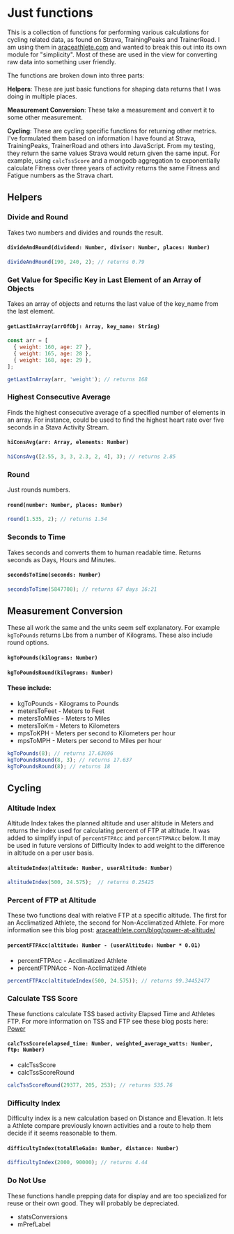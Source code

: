 # Just functions

This is a collection of functions for performing various calculations for cycling related data, as found on Strava, TrainingPeaks and TrainerRoad. I am using them in [araceathlete.com](https://www.araceathlete.com/) and wanted to break this out into its own module for "simplicity". Most of these are used in the view for converting raw data into something user friendly.

The functions are broken down into three parts:

**Helpers**: These are just basic functions for shaping data returns that I was doing in multiple places.

**Measurement Conversion**: These take a measurement and convert it to some other measurement.

**Cycling**: These are cycling specific functions for returning other metrics. I've formulated them based on information I have found at Strava, TrainingPeaks, TrainerRoad and others into JavaScript. From my testing, they return the same values Strava would return given the same input. For example, using ```calcTssScore``` and a mongodb aggregation to exponentially calculate Fitness over three years of activity returns the same Fitness and Fatigue numbers as the Strava chart.

## Helpers

### Divide and Round

Takes two numbers and divides and rounds the result.

#### ```divideAndRound(dividend: Number, divisor: Number, places: Number)```

```js
divideAndRound(190, 240, 2); // returns 0.79
```

### Get Value for Specific Key in Last Element of an Array of Objects

Takes an array of objects and returns the last value of the key_name from the last element.

#### ```getLastInArray(arrOfObj: Array, key_name: String)```

```js
const arr = [
  { weight: 160, age: 27 },
  { weight: 165, age: 28 },
  { weight: 168, age: 29 },
];

getLastInArray(arr, 'weight'); // returns 168
```

### Highest Consecutive Average

Finds the highest consecutive average of a specified number of elements in an array. For instance, could be used to find the highest heart rate over five seconds in a Stava Activity Stream.

#### ```hiConsAvg(arr: Array, elements: Number)```

```js
hiConsAvg([2.55, 3, 3, 2.3, 2, 4], 3); // returns 2.85
```

### Round

Just rounds numbers.

#### ```round(number: Number, places: Number)```

```js
round(1.535, 2); // returns 1.54
```

### Seconds to Time

Takes seconds and converts them to human readable time. Returns seconds as Days, Hours and Minutes.

#### ```secondsToTime(seconds: Number)```

```js
secondsToTime(5847708); // returns 67 days 16:21
```




## Measurement Conversion

These all work the same and the units seem self explanatory.
For example ```kgToPounds``` returns Lbs from a number of Kilograms. These also include round options.
#### ```kgToPounds(kilograms: Number)```
#### ```kgToPoundsRound(kilograms: Number)```

#### These include:

* kgToPounds - Kilograms to Pounds
* metersToFeet - Meters to Feet
* metersToMiles - Meters to Miles
* metersToKm - Meters to Kilometers
* mpsToKPH - Meters per second to Kilometers per hour
* mpsToMPH - Meters per second to Miles per hour


```js
kgToPounds(8); // returns 17.63696
kgToPoundsRound(8, 3); // returns 17.637
kgToPoundsRound(8); // returns 18
```




## Cycling

### Altitude Index
Altitude Index takes the planned altitude and user altitude in Meters and returns the index used for calculating percent of FTP at altitude. It was added to simplify input of ```percentFTPAcc``` and ```percentFTPNAcc``` below. It may be used in future versions of Difficulty Index to add weight to the difference in altitude on a per user basis.

#### ```altitudeIndex(altitude: Number, userAltitude: Number)```

```js
altitudeIndex(500, 24.575);  // returns 0.25425
```

### Percent of FTP at Altitude
These two functions deal with relative FTP at a specific altitude. The first for an Acclimatized Athlete, the second for Non-Acclimatized Athlete. For more information see this blog post: [araceathlete.com/blog/power-at-altitude/](https://www.araceathlete.com/blog/power-at-altitude/)

#### ```percentFTPAcc(altitude: Number - (userAltitude: Number * 0.01)```

* percentFTPAcc - Acclimatized Athlete
* percentFTPNAcc - Non-Acclimatized Athlete

```js
percentFTPAcc(altitudeIndex(500, 24.575)); // returns 99.34452477
```

### Calculate TSS Score
These functions calculate TSS based activity Elapsed Time and Athletes FTP. For more information on TSS and FTP see these blog posts here: [Power](https://www.araceathlete.com/blog/tag?power)

#### ```calcTssScore(elapsed_time: Number, weighted_average_watts: Number, ftp: Number)```

* calcTssScore
* calcTssScoreRound

```js
calcTssScoreRound(29377, 205, 253); // returns 535.76
```

### Difficulty Index
Difficulty index is a new calculation based on Distance and Elevation. It lets a Athlete compare previously known activities and a route to help them decide if it seems reasonable to them.

#### ```difficultyIndex(totalEleGain: Number, distance: Number)```

```js
difficultyIndex(2000, 90000); // returns 4.44
```



### Do Not Use
These functions handle prepping data for display and are too specialized for reuse or their own good. They will probably be depreciated.

* statsConversions
* mPrefLabel
